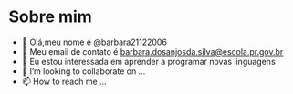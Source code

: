 # Sobre mim

- 👋 Olá,meu nome é @barbara21122006
- 👀 Meu email de contato é barbara.dosanjosda.silva@escola.pr.gov.br
- 🌱 Eu estou interessada em aprender a programar novas linguagens
- 💞️ I’m looking to collaborate on ...
- 📫 How to reach me ...

<!---
barbara21122006/barbara21122006 is a ✨ special ✨ repository because its `README.md` (this file) appears on your GitHub profile.
You can click the Preview link to take a look at your changes.
--->
